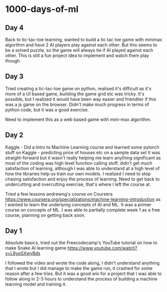 # 1000-days-of-ml

## Day 4
Back to tic-tac-toe learning, wanted to build a tic tac toe game with minimax algorithm and have 2 AI players play against each other. But this seems to be a solved puzzle, so the game will always tie if AI played against each other. This is still a fun project idea to implement and watch them play though. 

## Day 3 
Tried creating a tic-tac-toe game on python, realised it's difficult as it's more of a UI based game, building the game grid etc was tricky. It's possible, but I realized it would have been way easier and friendlier if this was a js game on the browser. Didn't make much progress in terms of python code, but it was a good exercise.

Need to implement this as a web based game with mini-max algorithm.


## Day 2
Kaggle - Did a Intro to Machine Learning course and learned some pytorch stuff on Kaggle - predicting price of houses etc on a sample data set
It was straight-forward but it wasn't really helping me learn anything significant as most of the coding was high level function calling stuff, didn't get much satisfaction of learning, although I was able to understand at a high level of how the libraries help us train our own models. I realized I need to stop chasing satisfaction and enjoy the process of learning. Need to get back to undercutting and overcutting exercise, that's where I left the course at.

Tried a few lessons andrewng's course on Coursera https://www.coursera.org/specializations/machine-learning-introduction as I wanted to learn the underlying concepts of AI and ML. It was a primer course on concepts of ML. I was able to partially complete week 1 as a free course, planning on getting back soon.

## Day 1
Absolute basics, tried out the Freecodecamp's YouTube tutorial on how to make Snake AI learning game
https://www.youtube.com/watch?v=L8ypSXwyBds

I followed the video and wrote the code along, I didn't understand anything that I wrote but I did manage to make the game run, it crashed for some reason after a few tries. But it was a good win for a project that I was able to follow along in 2-3 hours to understand the process of building a machine learning model and training it. 
